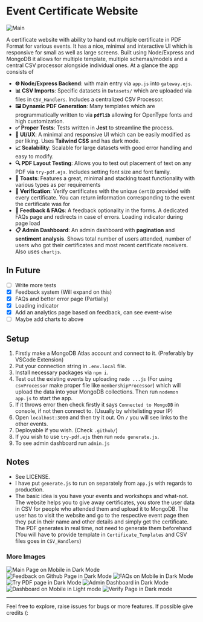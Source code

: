# Event Certificate Website

![Main](./public/images/1727322512391.png "Main")

A certificate website with ability to hand out multiple certificate in PDF Format for various events. It has a nice, minimal and interactive UI which is responsive for small as well as large screens. Built using Node/Express and MongoDB it allows for multiple template, multiple schemas/models and a central CSV processor alongside individual ones. At a glance the app consists of

- **🌐 Node/Express Backend**: with main entry via `app.js` into `gateway.ejs`.
- **📊 CSV Imports**: Specific datasets in `Datasets/` which are uploaded via files in `CSV_Handlers`. Includes a centralized CSV Processor.
- **🖼️ Dynamic PDF Generation**: Many templates which are programmatically written to via **`pdflib`** allowing for OpenType fonts and high customization.
- **✅ Proper Tests**: Tests written in **Jest** to streamline the process.
- **🎨 UI/UX**: A minimal and responsive UI which can be easily modified as per liking. Uses **Tailwind CSS** and has dark mode.
- **📈 Scalability**: Scalable for large datasets with good error handling and easy to modify.
- **🔍 PDF Layout Testing**: Allows you to test out placement of text on any PDF via `try-pdf.ejs`. Includes setting font size and font family.
- **🔔 Toasts**: Features a great, minimal and stacking toast functionality with various types as per requirements
- **🥇 Verification**: Verify certificates with the unique `CertID` provided with every certificate. You can return information corresponding to the event the certificate was for
- **📝 Feedback & FAQs**: A feedback optionality in the forms. A dedicated FAQs page and redirects in case of errors. Loading indicator during page load
- **📋 Admin Dashboard**: An admin dashboard with **pagination** and **sentiment analysis**. Shows total number of users attended, number of users who got their certificates and most recent certificate receivers. Also uses `chartjs`.

## In Future

- [ ] Write more tests
- [X] Feedback system (Will expand on this)
- [X] FAQs and better error page (Partially)
- [X] Loading indicator
- [X] Add an analytics page based on feedback, can see event-wise
- [ ] Maybe add charts to above

## Setup

1. Firstly make a MongoDB Atlas account and connect to it. (Preferably by VSCode Extension)
2. Put your connection string in `.env.local` file.
3. Install necessary packages via `npm i`.
4. Test out the existing events by uploading `node ...js` (For using `csvProcessor` make proper file like `membershipProcessor`) which will upload the data into your MongoDB collections. Then run `nodemon app.js` to start the app.
5. If it throws error then check firstly it says `Connected to MongoDB` in console, if not then connect to. (Usually by whitelisting your IP)
6. Open `localhost:3000` and then try it out. On `/` you will see links to the other events.
7. Deployable if you wish. (Check `.github/`)
8. If you wish to use `try-pdf.ejs` then run `node generate.js`.
9. To see admin dashboard run `admin.js`

## Notes

- See LICENSE.
- I have put `generate.js` to run on separately from `app.js` with regards to production.
- The basic idea is you have your events and workshops and what-not. The website helps you to give away certificates, you store the user data in CSV for people who attended them and upload it to MongoDB. The user has to visit the website and go to the respective event page then they put in their name and other details and simply get the certificate. The PDF generates in real time, not need to generate them beforehand (You will have to provide template in `Certificate_Templates` and CSV files goes in `CSV_Handlers`) 
<!-- - This is not a CMS, you have to code in your own pages for each event and all other things.  -->

### More Images

![Main Page on Mobile in Dark Mode](./public/images/darkmobile_main.png "Main")
![Feedback on Github Page in Dark Mode](./public/images/feedback_dark.png "Github Page Feedback")
![FAQs on Mobile in Dark Mode](./public/images/faqsmobile_dark.png "Mobile FAQs")
![Try PDF page in Dark Mode](./public/images/trypdf_dark.png "Try PDF Page")
![Admin Dashboard in Dark Mode](./public/images/dashboard_dark.png "Admin Dashboard")
![Dashboard on Mobile in Light mode](./public/images/dashboardmobile_light.png "Mobile Admin Dashboard")
![Verify Page in Dark mode](./public/images/verify_dark.png "Verify Page")

---

Feel free to explore, raise issues for bugs or more features. 
If possible give credits (: